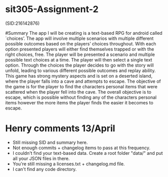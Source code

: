# sit305-Assignment-2

(SID:216142876)

#Summary
The app I will be creating is a text-based RPG for android called `choices’. The app will involve multiple scenarios with multiple different possible outcomes based on the players’ choices throughout. With each option presented players will either find themselves trapped or with the right choices, free.
The player will be presented a scenario and multiple possible text choices at a time. The player will then select a single text option. Through the choices the player decides to go with the story will unfold, leading to various different possible outcomes and replay ability. 
This game has strong mystery aspects and is set on a deserted island, where the player falls into a cave and attempts to escape. The objective of the game is for the player to find the characters personal items that were scattered when the player fell into the cave. 
The overall objective is to escape, which is possible without finding any of the characters personal items however the more items the player finds the easier it becomes to escape. 


# Henry comments 13/April
- Still missing SID and summary here.
- Not enough commits + changelog items to pass at this frequency.
- I couldn't find your text-based data. Create a root folder "data/" and put all your JSON files in there.
- You're still missing a licenses.txt + changelog.md file.
- I can't find any code directory.


